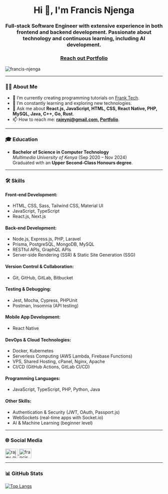 <h1 align="center">Hi 👋, I'm Francis Njenga</h1>
<h3 align="center">Full-stack Software Engineer with extensive experience in both frontend and backend development. Passionate about technology and continuous learning, including AI development.</h3>
<h3 align="center"><a href="https://frankcodes.tech/">Reach out Portfolio</a></h3>

<p align="left"> 
  <img src="https://komarev.com/ghpvc/?username=francis-njenga&label=Profile%20views&color=0e75b6&style=flat" alt="francis-njenga" /> 
</p>

---

### 👨‍💻 About Me
- 🔭 I’m currently creating programming tutorials on [Frank Tech](https://www.youtube.com/channel/UCIaqBsk6GdL0GPIJ9ThOrMA).
- 🌱 I’m constantly learning and exploring new technologies.
- 💬 Ask me about **React.js, JavaScript, HTML, CSS, React Native, PHP, MySQL, Java, C++, Go, Rust**.
- 📫 How to reach me: **rajeynj@gmail.com, [Portfolio](https://frankcodes.tech)**.


---
### 🎓 Education
- **Bachelor of Science in Computer Technology**  
  *Multimedia University of Kenya* (Sep 2020 – Nov 2024)  
  Graduated with an **Upper Second-Class Honours degree**.

---
### 🛠️ Skills

#### **Front-end Development:**
- HTML, CSS, Sass, Tailwind CSS, Material UI
- JavaScript, TypeScript
- React.js, Next.js

#### **Back-end Development:**
- Node.js, Express.js, PHP, Laravel
- Prisma, PostgreSQL, MongoDB, MySQL
- RESTful APIs, GraphQL APIs
- Server-side Rendering (SSR) & Static Site Generation (SSG)

#### **Version Control & Collaboration:**
- Git, GitHub, GitLab, Bitbucket

#### **Testing & Debugging:**
- Jest, Mocha, Cypress, PHPUnit
- Postman, Insomnia (API testing)

#### **Mobile App Development:**
- React Native

#### **DevOps & Cloud Technologies:**
- Docker, Kubernetes
- Serverless Computing (AWS Lambda, Firebase Functions)
- VPS, Shared Hosting, cPanel, Nginx, Apache
- CI/CD (GitHub Actions, GitLab CI/CD)

#### **Programming Languages:**
- JavaScript, TypeScript, PHP, Python, Java

#### **Other Skills:**
- Authentication & Security (JWT, OAuth, Passport.js)
- WebSockets (real-time apps with Socket.io)
- AI & Machine Learning (beginner level)

---



### 🌐 Social Media
<p align="left">
  <a href="https://twitter.com/franktech_" target="blank">
    <img align="center" src="https://raw.githubusercontent.com/rahuldkjain/github-profile-readme-generator/master/src/images/icons/Social/twitter.svg" alt="rajey_nj" height="30" width="40" />
  </a>
  <a href="https://www.youtube.com/@francis_tech" target="blank">
    <img align="center" src="https://raw.githubusercontent.com/rahuldkjain/github-profile-readme-generator/master/src/images/icons/Social/youtube.svg" alt="francis_tech" height="30" width="40" />
  </a>
</p>

---

### 📊 GitHub Stats

[![Top Langs](https://github-readme-stats.vercel.app/api/top-langs/?username=francis-njenga&layout=compact&theme=radical)](https://github.com/francis-njenga)
